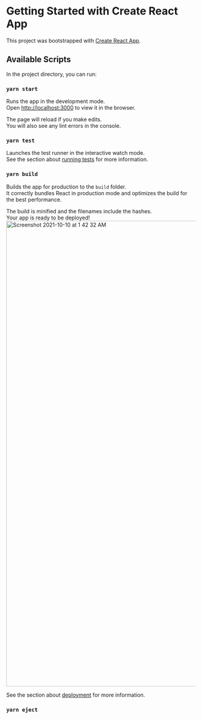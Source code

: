 # Getting Started with Create React App

This project was bootstrapped with [Create React App](https://github.com/facebook/create-react-app).

## Available Scripts

In the project directory, you can run:

### `yarn start`

Runs the app in the development mode.\
Open [http://localhost:3000](http://localhost:3000) to view it in the browser.

The page will reload if you make edits.\
You will also see any lint errors in the console.

### `yarn test`

Launches the test runner in the interactive watch mode.\
See the section about [running tests](https://facebook.github.io/create-react-app/docs/running-tests) for more information.

### `yarn build`

Builds the app for production to the `build` folder.\
It correctly bundles React in production mode and optimizes the build for the best performance.

The build is minified and the filenames include the hashes.\
Your app is ready to be deployed!
<img width="1236" alt="Screenshot 2021-10-10 at 1 42 32 AM" src="https://user-images.githubusercontent.com/90524352/136673797-6698c7a7-7be5-4b4e-8c73-b204d8ff102a.png">

See the section about [deployment](https://facebook.github.io/create-react-app/docs/deployment) for more information.

### `yarn eject`
